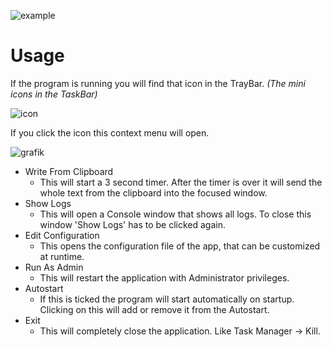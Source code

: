 ![example](https://github.com/user-attachments/assets/b745d66c-4894-4065-bcaa-fc933328e35b)

# Usage
If the program is running you will find that icon in the TrayBar. _(The mini icons in the TaskBar)_

![icon](https://github.com/user-attachments/assets/0fb4fa4b-b9e1-4654-96f3-8d2dfd47d564)

If you click the icon this context menu will open.

![grafik](https://github.com/user-attachments/assets/7d34446b-e780-4e30-8582-a59dd34d0e33)

- Write From Clipboard
  - This will start a 3 second timer. After the timer is over it will send the whole text from the clipboard into the focused window.
- Show Logs
  - This will open a Console window that shows all logs. To close this window 'Show Logs' has to be clicked again.
- Edit Configuration
  - This opens the configuration file of the app, that can be customized at runtime.
- Run As Admin
  - This will restart the application with Administrator privileges.
- Autostart
  - If this is ticked the program will start automatically on startup. Clicking on this will add or remove it from the Autostart.
- Exit
  - This will completely close the application. Like Task Manager -> Kill.
